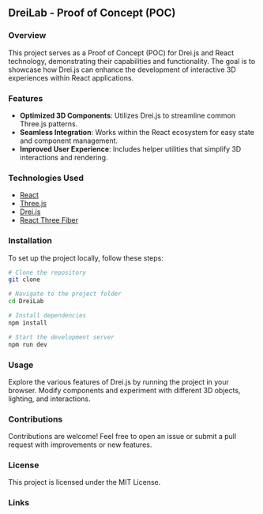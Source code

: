## DreiLab - Proof of Concept (POC)

### Overview
This project serves as a Proof of Concept (POC) for Drei.js and React technology, demonstrating their capabilities and functionality. The goal is to showcase how Drei.js can enhance the development of interactive 3D experiences within React applications.

### Features
- **Optimized 3D Components**: Utilizes Drei.js to streamline common Three.js patterns.
- **Seamless Integration**: Works within the React ecosystem for easy state and component management.
- **Improved User Experience**: Includes helper utilities that simplify 3D interactions and rendering.

### Technologies Used
- [React](https://react.dev/)
- [Three.js](https://threejs.org/)
- [Drei.js](https://github.com/pmndrs/drei)
- [React Three Fiber](https://github.com/pmndrs/react-three-fiber)

### Installation
To set up the project locally, follow these steps:

```sh
# Clone the repository
git clone 

# Navigate to the project folder
cd DreiLab

# Install dependencies
npm install

# Start the development server
npm run dev
```

### Usage
Explore the various features of Drei.js by running the project in your browser. Modify components and experiment with different 3D objects, lighting, and interactions.

### Contributions
Contributions are welcome! Feel free to open an issue or submit a pull request with improvements or new features.

### License
This project is licensed under the MIT License.

### Links

